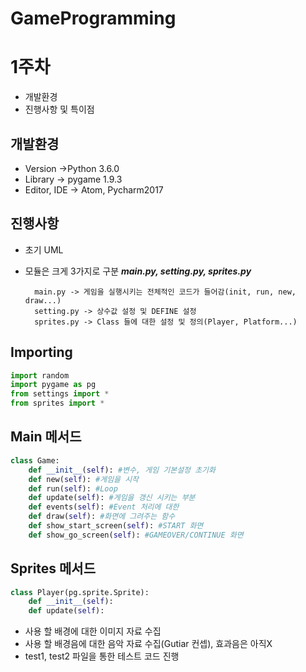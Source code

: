 <h1> GameProgramming 

# 1주차 #
- 개발환경
- 진행사항 및 특이점

## 개발환경
- Version ->Python 3.6.0
- Library -> pygame 1.9.3
- Editor, IDE -> Atom, Pycharm2017

## 진행사항
- 초기 UML
- 모듈은 크게 3가지로 구분 **_main.py, setting.py, sprites.py_**
        
        main.py -> 게임을 실행시키는 전체적인 코드가 들어감(init, run, new, draw...)
        setting.py -> 상수값 설정 및 DEFINE 설정
        sprites.py -> Class 들에 대한 설정 및 정의(Player, Platform...)


## Importing ##
```python
import random
import pygame as pg  
from settings import *
from sprites import *
```

## Main 메서드 ##
```python
class Game:
    def __init__(self): #변수, 게임 기본설정 초기화
    def new(self): #게임을 시작
    def run(self): #Loop
    def update(self): #게임을 갱신 시키는 부분
    def events(self): #Event 처리에 대한
    def draw(self): #화면에 그려주는 함수
    def show_start_screen(self): #START 화면
    def show_go_screen(self): #GAMEOVER/CONTINUE 화면
```
## Sprites 메서드 ##
```python
class Player(pg.sprite.Sprite):
    def __init__(self):
    def update(self):
```

- 사용 할 배경에 대한 이미지 자료 수집
- 사용 할 배경음에 대한 음악 자료 수집(Gutiar 컨셉), 효과음은 아직X
- test1, test2 파일을 통한 테스트 코드 진행
